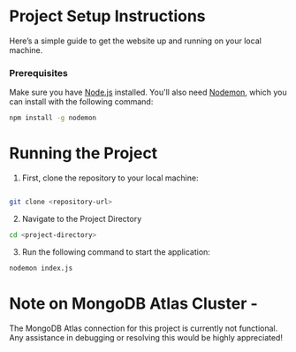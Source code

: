 # Project Setup Instructions

Here’s a simple guide to get the website up and running on your local machine.

### Prerequisites
Make sure you have [Node.js](https://nodejs.org/) installed. You'll also need [Nodemon](https://www.npmjs.com/package/nodemon), which you can install with the following command:

```bash
npm install -g nodemon

```
# Running the Project

1. First, clone the repository to your local machine:

```bash

git clone <repository-url>
```
2. Navigate to the Project Directory

```bash
cd <project-directory>
```

3. Run the following command to start the application:

```bash
nodemon index.js
```
# Note on MongoDB Atlas Cluster - 
The MongoDB Atlas connection for this project is currently not functional. Any assistance in debugging or resolving this would be highly appreciated!
